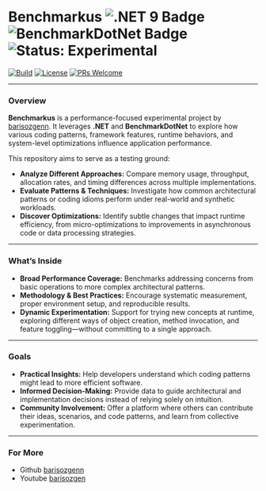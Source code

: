 # Benchmarkus <img src="https://img.shields.io/badge/.NET-9-blueviolet" alt=".NET 9 Badge" /> <img src="https://img.shields.io/badge/BenchmarkDotNet-%E2%9A%A1%20-lightgrey" alt="BenchmarkDotNet Badge" /> <img src="https://img.shields.io/badge/Status-Experimental-yellow" alt="Status: Experimental" />

[![Build](https://img.shields.io/github/actions/workflow/status/barisozgenn/Benchmarkus/build.yml?style=for-the-badge&color=brightgreen)](https://github.com/barisozgenn/Benchmarkus/actions)  [![License](https://img.shields.io/github/license/barisozgenn/Benchmarkus.svg?style=for-the-badge&color=blue)](https://github.com/barisozgenn/Benchmarkus/blob/main/LICENSE)  [![PRs Welcome](https://img.shields.io/badge/PRs-welcome-brightgreen.svg?style=for-the-badge)](https://github.com/barisozgenn/Benchmarkus/pulls)

---

### Overview
**Benchmarkus** is a performance-focused experimental project by [barisozgenn](https://github.com/barisozgenn). It leverages **.NET** and **BenchmarkDotNet** to explore how various coding patterns, framework features, runtime behaviors, and system-level optimizations influence application performance.

This repository aims to serve as a testing ground:  
- **Analyze Different Approaches:** Compare memory usage, throughput, allocation rates, and timing differences across multiple implementations.  
- **Evaluate Patterns & Techniques:** Investigate how common architectural patterns or coding idioms perform under real-world and synthetic workloads.  
- **Discover Optimizations:** Identify subtle changes that impact runtime efficiency, from micro-optimizations to improvements in asynchronous code or data processing strategies.

---

### What’s Inside
- **Broad Performance Coverage:** Benchmarks addressing concerns from basic operations to more complex architectural patterns.  
- **Methodology & Best Practices:** Encourage systematic measurement, proper environment setup, and reproducible results.  
- **Dynamic Experimentation:** Support for trying new concepts at runtime, exploring different ways of object creation, method invocation, and feature toggling—without committing to a single approach.

---

### Goals
- **Practical Insights:** Help developers understand which coding patterns might lead to more efficient software.  
- **Informed Decision-Making:** Provide data to guide architectural and implementation decisions instead of relying solely on intuition.  
- **Community Involvement:** Offer a platform where others can contribute their ideas, scenarios, and code patterns, and learn from collective experimentation.

---

### For More
- Github [barisozgenn](https://github.com/barisozgenn)
- Youtube [barisozgen](https://youtube.com/@barisozgen)
